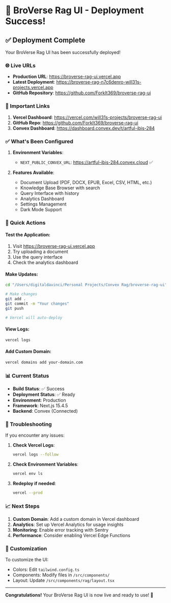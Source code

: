 # 🎉 BroVerse Rag UI - Deployment Success!

## ✅ Deployment Complete

Your BroVerse Rag UI has been successfully deployed!

### 🌐 Live URLs

- **Production URL**: https://broverse-rag-ui.vercel.app
- **Latest Deployment**: https://broverse-rag-n7c6denro-will31s-projects.vercel.app
- **GitHub Repository**: https://github.com/ForkIt369/broverse-rag-ui

### 🔗 Important Links

1. **Vercel Dashboard**: https://vercel.com/will31s-projects/broverse-rag-ui
2. **GitHub Repo**: https://github.com/ForkIt369/broverse-rag-ui
3. **Convex Dashboard**: https://dashboard.convex.dev/t/artful-ibis-284

### ✅ What's Been Configured

1. **Environment Variables**:
   - `NEXT_PUBLIC_CONVEX_URL`: https://artful-ibis-284.convex.cloud ✅

2. **Features Available**:
   - Document Upload (PDF, DOCX, EPUB, Excel, CSV, HTML, etc.)
   - Knowledge Base Browser with search
   - Query Interface with history
   - Analytics Dashboard
   - Settings Management
   - Dark Mode Support

### 🚀 Quick Actions

#### Test the Application:
1. Visit https://broverse-rag-ui.vercel.app
2. Try uploading a document
3. Use the query interface
4. Check the analytics dashboard

#### Make Updates:
```bash
cd "/Users/digitaldavinci/Personal Projects/Convex Rag/broverse-rag-ui"

# Make changes
git add .
git commit -m "Your changes"
git push

# Vercel will auto-deploy
```

#### View Logs:
```bash
vercel logs
```

#### Add Custom Domain:
```bash
vercel domains add your-domain.com
```

### 📊 Current Status

- **Build Status**: ✅ Success
- **Deployment Status**: ✅ Ready
- **Environment**: Production
- **Framework**: Next.js 15.4.5
- **Backend**: Convex (Connected)

### 🔧 Troubleshooting

If you encounter any issues:

1. **Check Vercel Logs**:
   ```bash
   vercel logs --follow
   ```

2. **Check Environment Variables**:
   ```bash
   vercel env ls
   ```

3. **Redeploy if needed**:
   ```bash
   vercel --prod
   ```

### 📈 Next Steps

1. **Custom Domain**: Add a custom domain in Vercel dashboard
2. **Analytics**: Set up Vercel Analytics for usage insights
3. **Monitoring**: Enable error tracking with Sentry
4. **Performance**: Consider enabling Vercel Edge Functions

### 🎨 Customization

To customize the UI:
- Colors: Edit `tailwind.config.ts`
- Components: Modify files in `/src/components/`
- Layout: Update `/src/components/rag/layout.tsx`

---

**Congratulations!** Your BroVerse Rag UI is now live and ready to use! 🚀